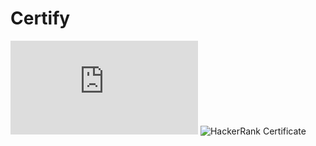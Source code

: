 # Certify
![HackerRank Certificate](https://github.com/thannhf/Certify.git/Certify/Javascript_Basic/javascript_basic_certificate.pdf)
![HackerRank Certificate](https://github.com/thannhf/Certify.git/Certify/Javascript_Basic/unnamed.png)